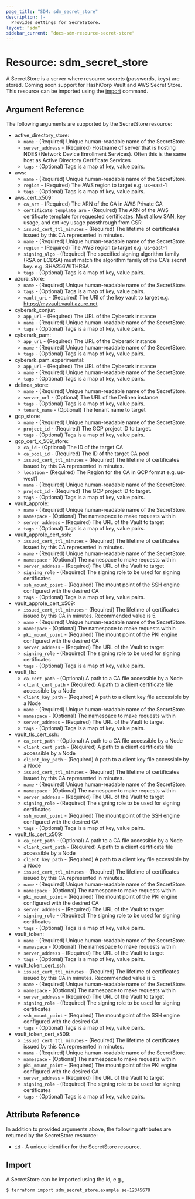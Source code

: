 ```yaml
---
page_title: "SDM: sdm_secret_store"
description: |-
  Provides settings for SecretStore.
layout: “sdm”
sidebar_current: “docs-sdm-resource-secret-store"
---
```

# Resource: sdm_secret_store

A SecretStore is a server where resource secrets (passwords, keys) are stored.
 Coming soon support for HashiCorp Vault and AWS Secret Store.
This resource can be imported using the [import](https://www.terraform.io/docs/cli/commands/import.html) command.
## Argument Reference
The following arguments are supported by the SecretStore resource:
* active_directory_store:
	* `name` - (Required) Unique human-readable name of the SecretStore.
	* `server_address` - (Required) Hostname of server that is hosting NDES (Network Device Enrollment Services). Often this is the same host as Active Directory Certificate Services
	* `tags` - (Optional) Tags is a map of key, value pairs.
* aws:
	* `name` - (Required) Unique human-readable name of the SecretStore.
	* `region` - (Required) The AWS region to target e.g. us-east-1
	* `tags` - (Optional) Tags is a map of key, value pairs.
* aws_cert_x509:
	* `ca_arn` - (Required) The ARN of the CA in AWS Private CA
	* `certificate_template_arn` - (Required) The ARN of the AWS certificate template for requested certificates. Must allow SAN, key usage, and ext key usage passthrough from CSR
	* `issued_cert_ttl_minutes` - (Required) The lifetime of certificates issued by this CA represented in minutes.
	* `name` - (Required) Unique human-readable name of the SecretStore.
	* `region` - (Required) The AWS region to target e.g. us-east-1
	* `signing_algo` - (Required) The specified signing algorithm family (RSA or ECDSA) must match the algorithm family of the CA's secret key. e.g. SHA256WITHRSA
	* `tags` - (Optional) Tags is a map of key, value pairs.
* azure_store:
	* `name` - (Required) Unique human-readable name of the SecretStore.
	* `tags` - (Optional) Tags is a map of key, value pairs.
	* `vault_uri` - (Required) The URI of the key vault to target e.g. https://myvault.vault.azure.net
* cyberark_conjur:
	* `app_url` - (Required) The URL of the Cyberark instance
	* `name` - (Required) Unique human-readable name of the SecretStore.
	* `tags` - (Optional) Tags is a map of key, value pairs.
* cyberark_pam:
	* `app_url` - (Required) The URL of the Cyberark instance
	* `name` - (Required) Unique human-readable name of the SecretStore.
	* `tags` - (Optional) Tags is a map of key, value pairs.
* cyberark_pam_experimental:
	* `app_url` - (Required) The URL of the Cyberark instance
	* `name` - (Required) Unique human-readable name of the SecretStore.
	* `tags` - (Optional) Tags is a map of key, value pairs.
* delinea_store:
	* `name` - (Required) Unique human-readable name of the SecretStore.
	* `server_url` - (Optional) The URL of the Delinea instance
	* `tags` - (Optional) Tags is a map of key, value pairs.
	* `tenant_name` - (Optional) The tenant name to target
* gcp_store:
	* `name` - (Required) Unique human-readable name of the SecretStore.
	* `project_id` - (Required) The GCP project ID to target.
	* `tags` - (Optional) Tags is a map of key, value pairs.
* gcp_cert_x_509_store:
	* `ca_id` - (Optional) The ID of the target CA
	* `ca_pool_id` - (Required) The ID of the target CA pool
	* `issued_cert_ttl_minutes` - (Required) The lifetime of certificates issued by this CA represented in minutes.
	* `location` - (Required) The Region for the CA in GCP format e.g. us-west1
	* `name` - (Required) Unique human-readable name of the SecretStore.
	* `project_id` - (Required) The GCP project ID to target.
	* `tags` - (Optional) Tags is a map of key, value pairs.
* vault_approle:
	* `name` - (Required) Unique human-readable name of the SecretStore.
	* `namespace` - (Optional) The namespace to make requests within
	* `server_address` - (Required) The URL of the Vault to target
	* `tags` - (Optional) Tags is a map of key, value pairs.
* vault_approle_cert_ssh:
	* `issued_cert_ttl_minutes` - (Required) The lifetime of certificates issued by this CA represented in minutes.
	* `name` - (Required) Unique human-readable name of the SecretStore.
	* `namespace` - (Optional) The namespace to make requests within
	* `server_address` - (Required) The URL of the Vault to target
	* `signing_role` - (Required) The signing role to be used for signing certificates
	* `ssh_mount_point` - (Required) The mount point of the SSH engine configured with the desired CA
	* `tags` - (Optional) Tags is a map of key, value pairs.
* vault_approle_cert_x509:
	* `issued_cert_ttl_minutes` - (Required) The lifetime of certificates issued by this CA in minutes. Recommended value is 5.
	* `name` - (Required) Unique human-readable name of the SecretStore.
	* `namespace` - (Optional) The namespace to make requests within
	* `pki_mount_point` - (Required) The mount point of the PKI engine configured with the desired CA
	* `server_address` - (Required) The URL of the Vault to target
	* `signing_role` - (Required) The signing role to be used for signing certificates
	* `tags` - (Optional) Tags is a map of key, value pairs.
* vault_tls:
	* `ca_cert_path` - (Optional) A path to a CA file accessible by a Node
	* `client_cert_path` - (Required) A path to a client certificate file accessible by a Node
	* `client_key_path` - (Required) A path to a client key file accessible by a Node
	* `name` - (Required) Unique human-readable name of the SecretStore.
	* `namespace` - (Optional) The namespace to make requests within
	* `server_address` - (Required) The URL of the Vault to target
	* `tags` - (Optional) Tags is a map of key, value pairs.
* vault_tls_cert_ssh:
	* `ca_cert_path` - (Optional) A path to a CA file accessible by a Node
	* `client_cert_path` - (Required) A path to a client certificate file accessible by a Node
	* `client_key_path` - (Required) A path to a client key file accessible by a Node
	* `issued_cert_ttl_minutes` - (Required) The lifetime of certificates issued by this CA represented in minutes.
	* `name` - (Required) Unique human-readable name of the SecretStore.
	* `namespace` - (Optional) The namespace to make requests within
	* `server_address` - (Required) The URL of the Vault to target
	* `signing_role` - (Required) The signing role to be used for signing certificates
	* `ssh_mount_point` - (Required) The mount point of the SSH engine configured with the desired CA
	* `tags` - (Optional) Tags is a map of key, value pairs.
* vault_tls_cert_x509:
	* `ca_cert_path` - (Optional) A path to a CA file accessible by a Node
	* `client_cert_path` - (Required) A path to a client certificate file accessible by a Node
	* `client_key_path` - (Required) A path to a client key file accessible by a Node
	* `issued_cert_ttl_minutes` - (Required) The lifetime of certificates issued by this CA represented in minutes.
	* `name` - (Required) Unique human-readable name of the SecretStore.
	* `namespace` - (Optional) The namespace to make requests within
	* `pki_mount_point` - (Required) The mount point of the PKI engine configured with the desired CA
	* `server_address` - (Required) The URL of the Vault to target
	* `signing_role` - (Required) The signing role to be used for signing certificates
	* `tags` - (Optional) Tags is a map of key, value pairs.
* vault_token:
	* `name` - (Required) Unique human-readable name of the SecretStore.
	* `namespace` - (Optional) The namespace to make requests within
	* `server_address` - (Required) The URL of the Vault to target
	* `tags` - (Optional) Tags is a map of key, value pairs.
* vault_token_cert_ssh:
	* `issued_cert_ttl_minutes` - (Required) The lifetime of certificates issued by this CA in minutes. Recommended value is 5.
	* `name` - (Required) Unique human-readable name of the SecretStore.
	* `namespace` - (Optional) The namespace to make requests within
	* `server_address` - (Required) The URL of the Vault to target
	* `signing_role` - (Required) The signing role to be used for signing certificates
	* `ssh_mount_point` - (Required) The mount point of the SSH engine configured with the desired CA
	* `tags` - (Optional) Tags is a map of key, value pairs.
* vault_token_cert_x509:
	* `issued_cert_ttl_minutes` - (Required) The lifetime of certificates issued by this CA represented in minutes.
	* `name` - (Required) Unique human-readable name of the SecretStore.
	* `namespace` - (Optional) The namespace to make requests within
	* `pki_mount_point` - (Required) The mount point of the PKI engine configured with the desired CA
	* `server_address` - (Required) The URL of the Vault to target
	* `signing_role` - (Required) The signing role to be used for signing certificates
	* `tags` - (Optional) Tags is a map of key, value pairs.
## Attribute Reference
In addition to provided arguments above, the following attributes are returned by the SecretStore resource:
* `id` - A unique identifier for the SecretStore resource.
## Import
A SecretStore can be imported using the id, e.g.,

```
$ terraform import sdm_secret_store.example se-12345678
```
